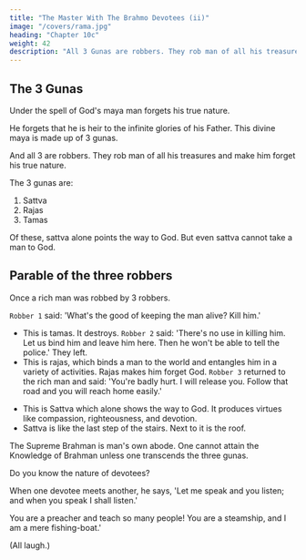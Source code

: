 ```yaml
---
title: "The Master With The Brahmo Devotees (ii)"
image: "/covers/rama.jpg"
heading: "Chapter 10c"
weight: 42
description: "All 3 Gunas are robbers. They rob man of all his treasures and make him forget his true nature."
---
```



## The 3 Gunas

Under the spell of God's maya man forgets his true nature.

He forgets that he is heir to the infinite glories of his Father. This divine maya is made up of 3 gunas. 

And all 3 are robbers. They rob man of all his treasures and make him forget his true nature. 

The 3 gunas are:

1. Sattva
2. Rajas
3. Tamas

Of these, sattva alone points the way to God. But even sattva cannot take a man to God.



## Parable of the three robbers

Once a rich man was robbed by 3 robbers.

`Robber 1` said: 'What's the good of keeping the man alive? Kill him.' 
- This is tamas. It destroys.
`Robber 2` said: 'There's no use in killing him. Let us bind him and leave him here. Then he won't be able to tell the police.' They left. 
- This is rajas, which binds a man to the world and entangles him in a variety of activities. Rajas makes him forget God.
`Robber 3` returned to the rich man and said: 'You're badly hurt. I will release you. Follow that road and you will reach home easily.'

<!--  The third robber set the man free and led him out of the forest. When .they came near the highway, the robber said, '' 'But you must come with me too', said the man.
'You have done so much for me. We shall all be happy to see you at our home.' 
'No,'  said the robber, 'it is not possible for me to go there. The police will arrest me.' -->

- This is Sattva which alone shows the way to God. It produces virtues like compassion, righteousness, and devotion.
- Sattva is like the last step of the stairs. Next to it is the roof.

The Supreme Brahman is man's own abode. One cannot attain the Knowledge of Brahman unless one transcends the three gunas.


<!-- MASTER (with a smile): " -->

Do you know the nature of devotees? 

When one devotee meets another, he says, 'Let me speak and you listen; and when you speak I shall listen.' 

You are a preacher and teach so many people! You are a steamship, and I am a mere fishing-boat.' 

(All laugh.)

